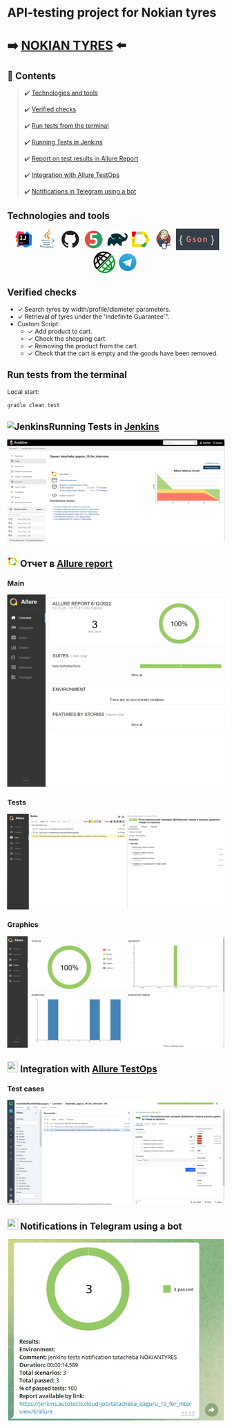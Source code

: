 # API-testing project for Nokian tyres

# :arrow_right: [NOKIAN TYRES][id] :arrow_left:

[id]: https://www.nokiantyres.ru/

## :page_with_curl: Contents

> :heavy_check_mark: [Technologies and tools](#technologist)
>
> :heavy_check_mark: [Verified checks](#verified)
>
> :heavy_check_mark: [Run tests from the terminal](#computer)
>
> :heavy_check_mark: [Running Tests in Jenkins](#running_tests)
>
> :heavy_check_mark: [Report on test results in Allure Report](#report_allure_report)
>
> :heavy_check_mark: [Integration with Allure TestOps](#integration_allure_testops)
>
> :heavy_check_mark: [Notifications in Telegram using a bot](#notifications_telegram_bot)

## <a name="technologist"> Technologies and tools</a>

<p align="center">
<a href="https://www.jetbrains.com/idea/"><img src="images/logo/Intelij_IDEA.svg" width="50" height="50"  alt="IDEA"/></a>
<a href="https://www.java.com/"><img src="images/logo/Java.svg" width="50" height="50"  alt="Java"/></a>
<a href="https://github.com/"><img src="images/logo/github.svg" width="50" height="50"  alt="Github"/></a>
<a href="https://junit.org/junit5/"><img src="images/logo/JUnit5.svg" width="50" height="50"  alt="JUnit 5"/></a>
<a href="https://gradle.org/"><img src="images/logo/Gradle.svg" width="50" height="50"  alt="Gradle"/></a>
<a href="https://github.com/allure-framework/allure2"><img src="images/logo/Allure_Report.svg" width="50" height="50"  alt="Allure"/></a>
<a href="https://www.jenkins.io/"><img src="images/logo/Jenkins.svg" width="50" height="50"  alt="Jenkins"/></a>
<a href="https://github.com/google/gson"><img src="images/logo/gson.png" width="auto" height="50"  alt="GSON"/></a>
<a href="https://rest-assured.io/"><img src="images/logo/rest-assured.png" width="auto" height="50"  alt="Rest-assured"/></a>
<a href="https://telegram.org/"><img src="images/logo/Telegram.svg" width="auto" height="50"  alt="Telegram"/></a>
</p>

## <a name="verified">Verified checks</a>

-   ✓ Search tyres by width/profile/diameter parameters.
-   ✓ Retrieval of tyres under the 'Indefinite Guarantee'".
-   Custom Script:
    -   ✓ Add product to cart.
    -   ✓ Check the shopping cart.
    -   ✓ Removing the product from the cart.
    -   ✓ Check that the cart is empty and the goods have been removed.

## <a name="computer">Run tests from the terminal</a>

Local start:

```bash
gradle clean test
```

## <img width="4%" title="Jenkins" src="images/Jenkins.svg"><a name="running_tests">Running Tests in [Jenkins](https://jenkins.autotests.cloud/job/tatacheba_qaguru_11_for_interview)</a>

<p align="center">
  <img src="images/screenshots/JenkinsProject.jpeg" alt="job" width="800">
</p>

## <img src="images/logo/Allure_Report.svg" width="25" height="25"  alt="Allure"/></a> Отчет в <a target="_blank" href="https://jenkins.autotests.cloud/job/tatacheba_qaguru_11_for_interview/allure">Allure report</a>

### Main

<p align="center">
<img title="Allure Overview Dashboard" src="images/screenshots/allure_main.jpeg">
</p>

### Tests

<p align="center">
<img title="Allure Tests" src="images/screenshots/allure_tests.jpeg">
</p>

### Graphics

<p align="center">
<img title="Allure Graphics" src="images/screenshots/allure_graphics.jpeg">
</p>

## <img src="images/Allure_EE.svg" width="25" height="25" /> <a name="integration_allure_testops">Integration with [Allure TestOps](https://allure.autotests.cloud/project/1199/)</a>

### Test cases

<p align="center">
<img title="TestOps Test cases" src="images/screenshots/Test cases.jpeg">
</p>

## <img src="images/Telegram.svg" width="25" height="25"/> <a name="notifications_telegram_bot">Notifications in Telegram using a bot</a>

<p align="center">
<img title="Allure Overview Dashboard" src="images/screenshots/allure_telegram.jpeg">
</p>
